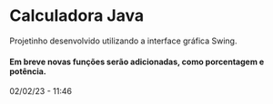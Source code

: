 # Calculadora Java

Projetinho desenvolvido utilizando a interface gráfica Swing.

#### Em breve novas funções serão adicionadas, como porcentagem e potência.


02/02/23 - 11:46
